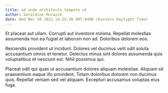 ```yaml
---
title: ad unde architecto tempore ut
author: Geraldine Murazik
date: Wed Mar 30 2022 14:25:36 GMT-0400 (Eastern Daylight Time)
---
```

Et placeat aut ullam. Corrupti aut inventore minima. Repellat molestias assumenda non ea fugiat et laborum non ad. Doloribus dolorem eos.

 Reiciendis provident ut incidunt. Dolores vel ducimus velit odit soluta accusantium omnis et tenetur. Delectus minus sint dolores assumenda quis voluptatibus et nesciunt est. Nihil possimus qui.

 Placeat odit qui quas ut accusantium dolores aliquam molestiae. Aliquam sit praesentium eaque illo provident. Totam doloribus dolorem non ducimus quis. Repellat veniam sed vel aliquam. Excepturi accusamus voluptas eius fuga.